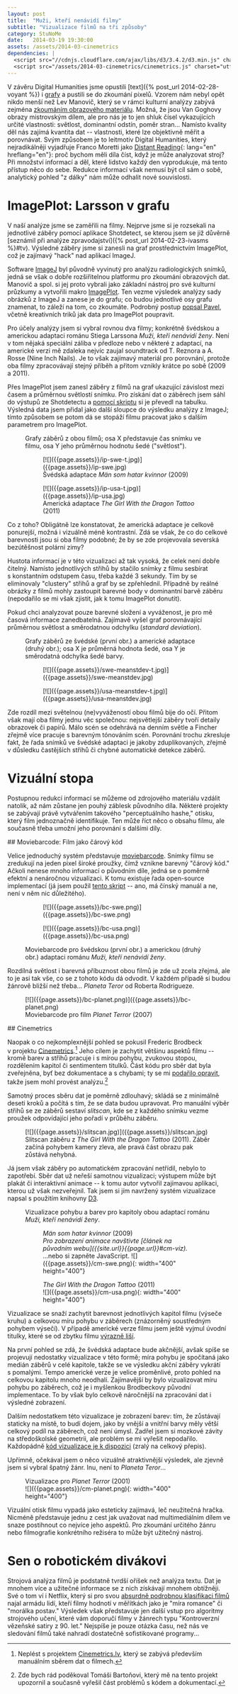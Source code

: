 ```yaml
---
layout: post
title:  "Muži, kteří nenávidí filmy"
subtitle: "Vizualizace filmů na tři způsoby"
category: StuNoMe
date:   2014-03-19 19:30:00
assets: /assets/2014-03-cinemetrics
dependencies: |
  <script src="//cdnjs.cloudflare.com/ajax/libs/d3/3.4.2/d3.min.js" charset="utf-8"></script>
  <script src="/assets/2014-03-cinemetrics/cinemetrics.js" charset="utf-8"></script>
---
```


V závěru Digital Humanities jsme opustili [text]({% post_url 2014-02-28-voyant %}) i [grafy](https://medium.com/studia-novych-medii/e12094e3565) a pustili se do zkoumání pixelů. Vzorem nám nebyl opět nikdo menší než Lev Manovič, který se v rámci kulturní analýzy zabývá zejména [zkoumáním obrazového materiálu](http://lab.softwarestudies.com/2011/06/mondrian-vs-rothko-footprints-and.html). Možná, že jsou Van Goghovy obrazy mistrovským dílem, ale pro nás je to jen shluk čísel vykazujících určité vlastnosti: světlost, dominantní odstín, poměr stran… Namísto kvality děl nás zajímá kvantita dat -- vlastnosti, které lze objektivně měřit a porovnávat. Svým způsobem je to leitmotiv Digital Humanities, který nejradikálněji vyjadřuje Franco Moretti jako [Distant Reading](http://www.nytimes.com/2011/06/26/books/review/the-mechanic-muse-what-is-distant-reading.html?pagewanted=all&_r=0){: lang="en" hreflang="en"}: proč bychom měli díla číst, když je může analyzovat stroj? Při množství informací a děl, které lidstvo každý den vyprodukuje, má tento přístup něco do sebe. Redukce informací však nemusí být cíl sám o sobě, analytický pohled "z dálky" nám může odhalit nové souvislosti.

# ImagePlot: Larsson v grafu

V naší analýze jsme se zaměřili na filmy. Nejprve jsme si je rozsekali na jednotlivé záběry pomocí aplikace Shotdetect, se kterou jsem se již důvěrně [seznámil při analýze zpravodajství]({% post_url 2014-02-23-ivasms %}#tv). Výsledné záběry jsme si zanesli na graf prostřednictvím ImagePlot, což je zajímavý "hack" nad aplikací ImageJ.

Software [ImageJ](http://imagej.nih.gov/ij/) byl původně vyvinutý pro analýzu radiologických snímků, jedná se však o dobře rozšiřitelnou platformu pro zkoumání obrazových dat. Manovič a spol. si jej proto vybrali jako základní nástroj pro své kulturní průzkumy a vytvořili makro [ImagePlot](http://lab.softwarestudies.com/p/imageplot.html). Ten vezme výsledek analýzy sady obrázků z ImageJ a zanese je do grafu; co budou jednotlivé osy grafu znamenat, to záleží na tom, co zkoumáte. Podrobný postup [popsal Pavel](http://www.abclinuxu.cz/blog/Svedek_Damdoguv/2014/1/vizualizace-filmu-trocha-jinak), včetně kreativních triků jak data pro ImagePlot poupravit.

Pro účely analýzy jsem si vybral rovnou dva filmy; konkrétně švédskou a americkou adaptaci románu Stiega Larssona <cite>Muži, kteří nenávidí ženy</cite>. Není v tom nějaká speciální záliba v předloze nebo v některé z adaptací, na americké verzi mě zdaleka nejvíc zaujal soundtrack od T. Reznora a A. Rosse (Nine Inch Nails). Je to však zajímavý materiál pro porovnání, protože oba filmy zpracovávají stejný příběh a přitom vznikly krátce po sobě (2009 a 2011).

Přes ImagePlot jsem zanesl záběry z filmů na graf ukazující závislost mezi časem a průměrnou světlostí snímku. Pro získání dat o záběrech jsem sáhl do výstupů ze Shotdetectu a [pomocí skriptu](https://gist.github.com/jnv/9558429) si je převedl na tabulku. Výsledná data jsem přidal jako další sloupce do výsledku analýzy z ImageJ; tímto způsobem se potom dá se stopáží filmu pracovat jako s dalším parametrem pro ImagePlot.

<figure>
<figcaption>
  Grafy záběrů z obou filmů; osa X představuje čas snímku ve filmu, osa Y jeho průměrnou hodnotu šedé ("světlost").
</figcaption>
<figure>
[![]({{page.assets}}/ip-swe-t.jpg)]({{page.assets}}/ip-swe.jpg)
<figcaption>
  Švédská adaptace <cite lang="sv">Män som hatar kvinnor</cite> (2009)
</figcaption>
</figure>

<figure>
[![]({{page.assets}}/ip-usa-t.jpg)]({{page.assets}}/ip-usa.jpg)
<figcaption>
  Americká adaptace <cite lang="en">The Girl With the Dragon Tattoo</cite> (2011)
</figcaption>
</figure>
</figure>

Co z toho? Obligátně lze konstatovat, že americká adaptace je celkově ponurejší, možná i vizuálně méně kontrastní. Zdá se však, že co do celkové barevnosti jsou si oba filmy podobné; že by se zde projevovala severská bezútěšnost polární zimy?

Hustota informací je v této vizualizaci až tak vysoká, že celek není dobře čitelný. Namísto jednotlivých střihů by stačilo snímky z filmu sesbírat s konstantním odstupem času, třeba každé 3 sekundy. Tím by se eliminovaly "clustery" střihů a graf by se zpřehlednil. Případně by reálné obrázky z filmů mohly zastoupit barevné body v dominantní barvě záběru (nepodařilo se mi však zjistit, jak k tomu ImagePlot donutit).

Pokud chci analyzovat pouze barevné složení a vyváženost, je pro mě časová informace zanedbatelná. Zajímavě vyšel graf porovnávající průměrnou světlost a směrodatnou odchylku (<i lang="en">standard deviation</i>).

<figure>
<figcaption>
Grafy záběrů ze švédské (první obr.) a americké adaptace (druhý obr.); osa X je průměrná hodnota šedé, osa Y je směrodatná odchylka šedé barvy.
</figcaption>
<figure>
[![]({{page.assets}}/swe-meanstdev-t.jpg)]({{page.assets}}/swe-meanstdev.jpg)
</figure>
<figure>
[![]({{page.assets}}/usa-meanstdev-t.jpg)]({{page.assets}}/usa-meanstdev.jpg)
</figure>
</figure>

Zde rozdíl mezi světelnou (ne)vyvážeností obou filmů bije do očí. Přitom však mají oba filmy jednu věc společnou: nejsvětlejší záběry tvoří detaily obrazovek či papírů. Málo scén se odehrává na denním světle a Fincher zřejmě více pracuje s barevným tónováním scén. Porovnání trochu zkresluje fakt, že řada snímků ve švédské adaptaci je jakoby zduplikovaných, zřejmě v důsledku častějších střihů či chybné automatické detekce záběrů.

# Vizuální stopa

Postupnou redukcí informací se můžeme od zdrojového materiálu vzdálit natolik, až nám zůstane jen pouhý záblesk původního díla. Některé projekty se zabývají právě vytvářením takového "perceptuálního hashe," otisku, který film jednoznačně identifikuje. Ten může říct něco o obsahu filmu, ale současně třeba umožní jeho porovnání s dalšími díly.

<section>
## Moviebarcode: Film jako čárový kód

Velice jednoduchý systém představuje [moviebarcode](http://moviebarcode.tumblr.com/). Snímky filmu se zredukují na jeden pixel široké proužky, čímž vznikne barevný "čárový kód." Ačkoli nenese mnoho informací o původním díle, jedná se o poměrně efektní a nenáročnou vizualizaci. K tomu existuje řada open-source implementací (já jsem použil [tento skript](https://github.com/mckelvin/moviebarcode) -- ano, má čínský manuál a ne, není v něm nic důležitého).

<figure class="full">
<figure>
[![]({{page.assets}}/bc-swe.png)]({{page.assets}}/bc-swe.png)
</figure>
<figure>
[![]({{page.assets}}/bc-usa.png)]({{page.assets}}/bc-usa.png)
</figure>
<figcaption>
  Moviebarcode pro švédskou (první obr.) a americkou (druhý obr.) adaptaci románu <cite>Muži, kteří nenávidí ženy</cite>.
</figcaption>
</figure>

Rozdílná světlost i barevná příbuznost obou filmů je zde už zcela zřejmá, ale to je asi tak vše, co se z tohoto kódu dá odvodit. V každém případě si budou žánrově bližší než třeba... <cite>Planeta Teror</cite> od Roberta Rodrigueze.

<figure class="full">
[![]({{page.assets}}/bc-planet.png)]({{page.assets}}/bc-planet.png)
<figcaption>
  Moviebarcode pro film <cite lang="en">Planet Terror</cite> (2007)
</figcaption>
</figure>

</section>
<section>
## Cinemetrics

Naopak o co nejkomplexnější pohled se pokusil Frederic Brodbeck v projektu [Cinemetrics](http://cinemetrics.fredericbrodbeck.de/).[^cinemetrics] Jeho cílem je zachytit většinu aspektů filmu -- kromě barev a střihů pracuje i s mírou pohybu, zvukovou stopou, rozdělením kapitol či sentimentem titulků. Část kódu pro sběr dat byla zveřejněna, byť bez dokumentace a s chybami; ty se mi [podařilo opravit](https://github.com/jnv/cinemetrics), takže jsem mohl provést analýzu.[^deric]

Samotný proces sběru dat je poměrně zdlouhavý; skládá se z minimálně deseti kroků a počítá s tím, že se data budou upravovat. Pro manuální výběr střihů se ze záběrů sestaví <i lang="en">slitscan</i>, kde se z každého snímku vezme proužek odpovídající jeho pořadí v průběhu záběru.

<figure>
[![]({{page.assets}}/slitscan.jpg)]({{page.assets}}/slitscan.jpg)
<figcaption>
Slitscan záběru z <cite lang="en">The Girl With the Dragon Tattoo</cite> (2011). Záběr začíná pohybem kamery zleva, ale pravá část obrazu pak zůstává nehybná.
</figcaption>
</figure>

Já jsem však záběry po automatickém zpracování netřídil, nebylo to zapotřebí. Sběr dat už neřeší samotnou vizualizaci; výstupem může být plakát či interaktivní animace -- k tomu autor vytvořil zajímavou aplikaci, kterou už však nezveřejnil. Tak jsem si jím navržený systém vizualizace napsal s použitím knihovny [D3](http://d3js.org/).

<figure class="full" id="cm-viz">
<figcaption>
  Vizualizace pohybu a barev pro kapitoly obou adaptací románu <cite>Muži, kteří nenávidí ženy</cite>.
</figcaption>

<figure>
<figcaption>
  <cite lang="sv">Män som hatar kvinnor</cite> (2009)
</figcaption>
<div data-cinemetrics data-w="400" data-h="400" data-src="{{page.assets}}/cm-swe.json">
<i>Pro zobrazení animace navštivte [článek na původním webu]({{site.url}}{{page.url}}#cm-viz).</i>
<noscript>
...nebo si zapněte JavaScript.
</noscript>
![]({{page.assets}}/cm-swe.png){: width="400" height="400"}
</div>
</figure>

<figure>
<figcaption>
  <cite lang="en">The Girl With the Dragon Tattoo</cite> (2011)
</figcaption>
<div data-cinemetrics data-w="400" data-h="400" data-src="{{page.assets}}/cm-usa.json">
![]({{page.assets}}/cm-usa.png){: width="400" height="400"}
</div>
</figure>
</figure>

Vizualizace se snaží zachytit barevnost jednotlivých kapitol filmu (výseče kruhu) a celkovou míru pohybu v záběrech (znázorněný soustředným pohybem výsečí). V případě americké verze filmu jsem ještě vyjmul úvodní titulky, které se od zbytku filmu [výrazně liší](https://www.youtube.com/watch?v=sY4f_83t_rw).

Na první pohled se zdá, že švédská adaptace bude akčnější, avšak spíše se projevují nedostatky vizualizace v této formě; míra pohybu je spočítaná jako medián záběrů v celé kapitole, takže se ve výsledku akční záběry vykrátí s pomalými. Tempo americké verze je velice proměnlivé, proto pohled na celkovou kapitolu mnoho neodhalí. Zajímavější by bylo vizualizovat míru pohybu po záběrech, což je i myšlenkou Brodbeckovy původní implementace. To by však bylo celkově náročnější na zpracování dat i výsledné zobrazení.

Dalším nedostatkem této vizualizace je zobrazení barev: tím, že zůstávají staticky na místě, to budí dojem, jako by vnější a vnitřní barvy měly větší celkový podíl na záběrech, což není úmysl. Zadřel jsem si mozkové závity na středoškolské geometrii, ale problém se mi vyřešit nepodařilo. Každopádně [kód vizualizace je k dispozici](https://github.com/jnv/bitoff.cz/tree/gh-pages/assets/2014-03-cinemetrics/cinemetrics.js) (zralý na celkový přepis).

Upřímně, očekával jsem o něco vizuálně atraktivnější výsledek, ale zjevně jsem si vybral špatný žánr. Inu, není to <cite>Planeta Teror</cite>...

<figure class="full">
<figcaption>
  Vizualizace pro <cite lang="en">Planet Terror</cite> (2001)
</figcaption>
<div data-cinemetrics data-w="400" data-h="400" data-src="{{page.assets}}/cm-planet.json">
![]({{page.assets}}/cm-planet.png){: width="400" height="400"}
</div>
</figure>

[^cinemetrics]: Neplést s projektem [Cinemetrics.lv](http://cinemetrics.lv/), který se zabývá především manuálním sběrem dat o filmech.

[^deric]: Zde bych rád poděkoval Tomáši Bartoňovi, který mě na tento projekt upozornil a současně vyřešil část problémů s kódem a dokumentací.
</section>

Vizuální otisk filmu vypadá jako esteticky zajímavá, leč neužitečná hračka. Nicméně představuje jednu z cest jak uvažovat nad multimediálním dílem ve snaze postihnout co nejvíce jeho aspektů. Pro zkoumání určitého žánru nebo filmografie konkrétního režiséra to může být užitečný nástroj.

# Sen o robotickém divákovi

Strojová analýza filmů je podstatně tvrdší oříšek než analýza textu. Dat je mnohem více a užitečné informace se z nich získávají mnohem obtížněji. Své o tom ví i Netflix, který si pro svou [absurdně podrobnou klasifikaci filmů](http://www.theatlantic.com/technology/archive/2014/01/how-netflix-reverse-engineered-hollywood/282679/) najal armádu lidí, kteří filmy hodnotí v měřítkách jako je "míra romance" či "morálka postav." Výsledek však představuje jen další vstup pro algoritmy strojového učení, které vám doporučí filmy v žánrech typu "Kontroverzní vězeňské satiry z 90. let." Nejspíše je pouze otázka času, než nás ve sledování filmů také nahradí dostatečně sofistikované programy...
